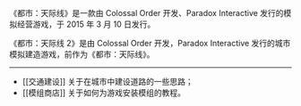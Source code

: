 《都市：天际线》是一款由 Colossal Order 开发、Paradox Interactive 发行的模拟经营游戏，于 2015 年 3 月 10 日发行。

《都市：天际线 2》是由 Colossal Order 开发，Paradox Interactive 发行的城市模拟建造游戏，前作为《都市：天际线》。

---

- [[交通建设]] 关于在城市中建设道路的一些思路；
- [[模组商店]] 关于如何为游戏安装模组的教程。
